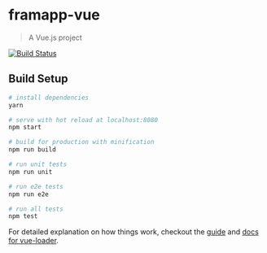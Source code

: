# framapp-vue

> A Vue.js project

[![Build Status](https://travis-ci.org/PGS-dev/framapp-vue.svg?branch=master)](https://travis-ci.org/PGS-dev/framapp-vue)

## Build Setup

``` bash
# install dependencies
yarn

# serve with hot reload at localhost:8080
npm start

# build for production with minification
npm run build

# run unit tests
npm run unit

# run e2e tests
npm run e2e

# run all tests
npm test
```

For detailed explanation on how things work, checkout the [guide](http://vuejs-templates.github.io/webpack/) and [docs for vue-loader](http://vuejs.github.io/vue-loader).
